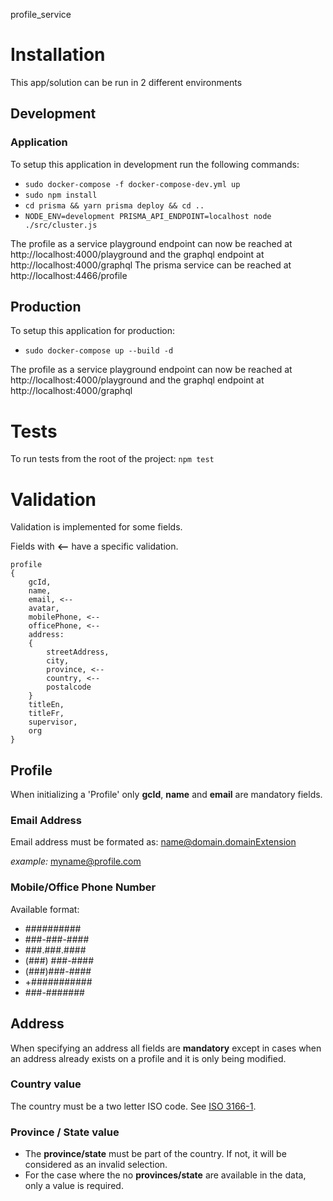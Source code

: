 profile_service

# Installation
This app/solution can be run in 2 different environments

## Development

### Application
To setup this application in development run the following commands:

* `sudo docker-compose -f docker-compose-dev.yml up`
* `sudo npm install`
* `cd prisma && yarn prisma deploy && cd ..`
* `NODE_ENV=development PRISMA_API_ENDPOINT=localhost node ./src/cluster.js`

The profile as a service playground endpoint can now be reached at http://localhost:4000/playground and the graphql endpoint at http://localhost:4000/graphql
The prisma service can be reached at http://localhost:4466/profile


## Production
To setup this application for production:

* `sudo docker-compose up --build -d`

The profile as a service playground endpoint can now be reached at http://localhost:4000/playground and the graphql endpoint at http://localhost:4000/graphql

# Tests
To run tests from the root of the project:
`npm test`

# Validation

Validation is implemented for some fields.

Fields with **<--** have a specific validation.

```
profile
{
    gcId,
    name,
    email, <--
    avatar,
    mobilePhone, <--
    officePhone, <--
    address:
    {
        streetAddress,
        city,
        province, <--
        country, <--
        postalcode
    }
    titleEn,
    titleFr,
    supervisor,
    org 
}
```
## Profile
When initializing a 'Profile' only **gcId**, **name** and **email** are mandatory fields.
### Email Address
Email address must be formated as:
name@domain.domainExtension

*example:* myname@profile.com

### Mobile/Office Phone Number
Available format:

* ##########
* ###-###-####
* ###.###.####
* (###) ###-####
* (###)###-####
* +###########
* ###-#######

## Address
When specifying an address all fields are **mandatory** except in cases when an address already exists on a profile and it is only being modified.
### Country value
The country must be a two letter ISO code. See [ISO 3166-1](https://en.wikipedia.org/wiki/ISO_3166-1).

### Province / State value

* The **province/state** must be part of the country. If not, it will be considered as an invalid selection.
* For the case where the no **provinces/state** are available in the data, only a value is required.